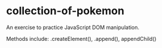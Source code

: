 # collection-of-pokemon

An exercise to practice JavaScript DOM manipulation.

Methods include:
.createElement(), .append(), appendChild()
